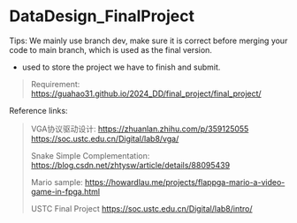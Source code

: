 # DataDesign_FinalProject

Tips: We mainly use branch dev, make sure it is correct before merging your code to main branch,
which is used as the final version.


+ used to store the project we have to finish and submit.
> Requirement: https://guahao31.github.io/2024_DD/final_project/final_project/

Reference links:
> VGA协议驱动设计:
> https://zhuanlan.zhihu.com/p/359125055
> https://soc.ustc.edu.cn/Digital/lab8/vga/
>
> Snake Simple Complementation:
> https://blog.csdn.net/zhtysw/article/details/88095439
> 
> Mario sample:
> https://howardlau.me/projects/flappga-mario-a-video-game-in-fpga.html
> 
> USTC Final Project
> https://soc.ustc.edu.cn/Digital/lab8/intro/

